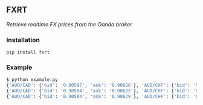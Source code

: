 ## FXRT
 *Retrieve realtime FX prices from the Oanda broker* 
 
 ### Installation
 
 ```
 pip install fxrt
 ```
 
 
 ### Example
 
```bash
$ python example.py
{'AUD/CAD': {'bid': '0.90597', 'ask': '0.90626'}, 'AUD/CHF': {'bid': '0.62501', 'ask': '0.62530'} [...]
{'AUD/CAD': {'bid': '0.90584', 'ask': '0.90625'}, 'AUD/CHF': {'bid': '0.62498', 'ask': '0.62526'}, [...]
{'AUD/CAD': {'bid': '0.90584', 'ask': '0.90629'}, 'AUD/CHF': {'bid': '0.62493', 'ask': '0.62533'}, [...]
```
